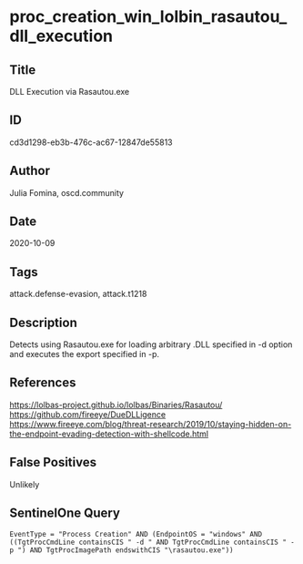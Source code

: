 # proc_creation_win_lolbin_rasautou_dll_execution

## Title
DLL Execution via Rasautou.exe

## ID
cd3d1298-eb3b-476c-ac67-12847de55813

## Author
Julia Fomina, oscd.community

## Date
2020-10-09

## Tags
attack.defense-evasion, attack.t1218

## Description
Detects using Rasautou.exe for loading arbitrary .DLL specified in -d option and executes the export specified in -p.

## References
https://lolbas-project.github.io/lolbas/Binaries/Rasautou/
https://github.com/fireeye/DueDLLigence
https://www.fireeye.com/blog/threat-research/2019/10/staying-hidden-on-the-endpoint-evading-detection-with-shellcode.html

## False Positives
Unlikely

## SentinelOne Query
```
EventType = "Process Creation" AND (EndpointOS = "windows" AND ((TgtProcCmdLine containsCIS " -d " AND TgtProcCmdLine containsCIS " -p ") AND TgtProcImagePath endswithCIS "\rasautou.exe"))

```